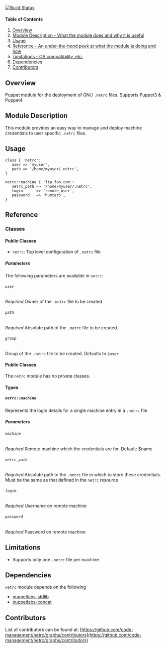 [![Build
Status](https://travis-ci.org/code-management/netrc.svg?branch=master)](https://travis-ci.org/code-management/netrc)


#### Table of Contents

1. [Overview](#overview)
2. [Module Description - What the module does and why it is useful](#module-description)
3. [Usage](#usage)
4. [Reference - An under-the-hood peek at what the module is doing and how](#reference)
5. [Limitations - OS compatibility, etc.](#limitations)
6. [Dependencies](#dependencies)
7. [Contributors](#contributors)

## Overview

Puppet module for the deployment of GNU `.netrc` files. Supports Puppet3 & Puppet4

## Module Description

This module provides an easy way to manage and deploy machine credentials to user specific `.netrc` files. 

## Usage

```
class { 'netrc':
   user => 'myuser',
   path => '/home/myuser/.netrc',
}

netrc::machine { 'ftp.foo.com':
   netrc_path => '/home/myuser/.netrc',
   login      => 'remote_user',
   password   => 'hunter5',
}
```

## Reference

### Classes

#### Public Classes

* `netrc`: Top level configuration of `.netrc` file

##### Parameters
The following parameters are available in `netrc`:

###### `user`
*Required* Owner of the `.netrc` file to be created


###### `path`
*Required* Absolute path of the `.netrc` file to be created. 


###### `group`
Group of the `.netrc` file to be created. Defaults to `$user`

#### Public Classes
The `netrc` module has no private classes.

#### Types

##### `netrc::machine`
Represents the login details for a single machine entry in a `.netrc` file

##### Parameters
###### `machine`
*Required* Remote machine which the credentials are for. Default: $name

###### `netrc_path`
*Required* Absolute path to the `.netrc` file in which to store these credentials. Must be the same as that defined in the `netrc` resource

###### `login`
*Required* Username on remote machine

###### `password`
*Required* Password on remote machine

## Limitations
* Supports only one `.netrc` file per machine

## Dependencies
`netrc` module depends on the following

* [puppetlabs-stdlib](https://github.com/puppetlabs/puppetlabs-stdlib)
* [puppetlabs-concat](https://github.com/puppetlabs/puppetlabs-concat)

## Contributors

List of contributors can be found at: [https://github.com/code-management/netrc/graphs/contributors](https://github.com/code-management/netrc/graphs/contributors)

